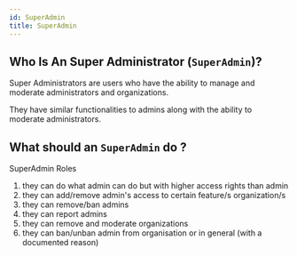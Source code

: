```yaml
---
id: SuperAdmin
title: SuperAdmin
---
```


## Who Is An Super Administrator (`SuperAdmin`)?

Super Administrators are users who have the ability to manage and moderate administrators and organizations.

They have similar functionalities to admins along with the ability to moderate administrators.  

## What should an `SuperAdmin` do ?

SuperAdmin Roles

1. they can do what admin can do but with higher access rights than admin
2. they can add/remove admin's access to certain feature/s organization/s
3. they can remove/ban admins
4. they can report admins
5. they can remove and moderate organizations
6. they can ban/unban admin from organisation or in general (with a documented reason)